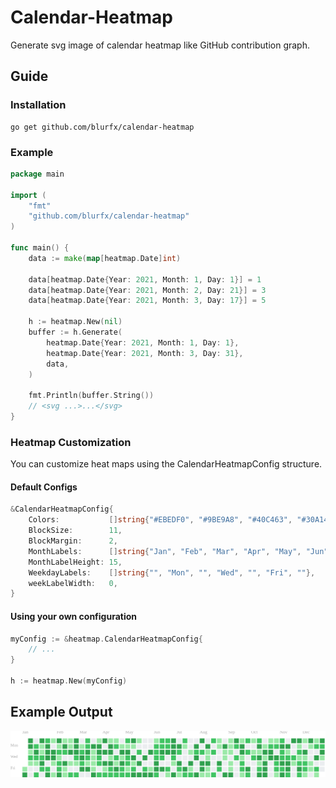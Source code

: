 # Calendar-Heatmap

Generate svg image of calendar heatmap like GitHub contribution graph.

## Guide

### Installation
```
go get github.com/blurfx/calendar-heatmap
```


### Example

```go
package main

import (
	"fmt"
	"github.com/blurfx/calendar-heatmap"
)

func main() {
	data := make(map[heatmap.Date]int)

	data[heatmap.Date{Year: 2021, Month: 1, Day: 1}] = 1
	data[heatmap.Date{Year: 2021, Month: 2, Day: 21}] = 3
	data[heatmap.Date{Year: 2021, Month: 3, Day: 17}] = 5

	h := heatmap.New(nil)
	buffer := h.Generate(
		heatmap.Date{Year: 2021, Month: 1, Day: 1},
		heatmap.Date{Year: 2021, Month: 3, Day: 31},
		data,
    )

	fmt.Println(buffer.String())
	// <svg ...>...</svg>
}
```

### Heatmap Customization

You can customize heat maps using the CalendarHeatmapConfig structure.

#### Default Configs
```go
&CalendarHeatmapConfig{
	Colors:           []string{"#EBEDF0", "#9BE9A8", "#40C463", "#30A14E", "#216E39"},
	BlockSize:        11,
	BlockMargin:      2,
	MonthLabels:      []string{"Jan", "Feb", "Mar", "Apr", "May", "Jun", "Jul", "Aug", "Sep", "Oct", "Nov", "Dec"},
	MonthLabelHeight: 15,
	WeekdayLabels:    []string{"", "Mon", "", "Wed", "", "Fri", ""},
	weekLabelWidth:   0,
}
```

#### Using your own configuration 
```go
myConfig := &heatmap.CalendarHeatmapConfig{
    // ...
}

h := heatmap.New(myConfig)
```

## Example Output
![Generated SVG](https://raw.githubusercontent.com/blurfx/calendar-heatmap/static/demo.svg)
